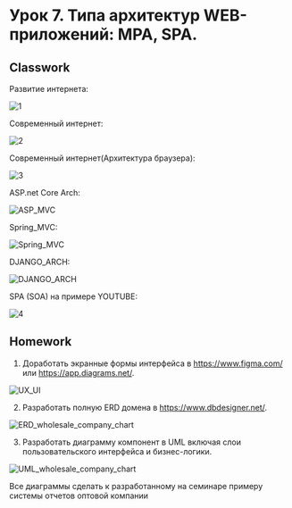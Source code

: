 # Урок 7. Типа архитектур WEB-приложений: MPA, SPA.
## Classwork
Развитие интернета:

![1](src/classwork/1.JPG)

Современный интернет:

![2](src/classwork/2.JPG)

Современный интернет(Архитектура браузера):

![3](src/classwork/3.JPG)

ASP.net Core Arch:

![ASP_MVC](src/classwork/ASP_MVC.png)

Spring_MVC:

![Spring_MVC](src/classwork/Spring_MVC.jpg)

DJANGO_ARCH:

![DJANGO_ARCH](src/classwork/DJANGO_ARCH.png)

SPA (SOA) на примере YOUTUBE:

![4](src/classwork/4.JPG)

## Homework
1. Доработать экранные формы интерфейса в https://www.figma.com/ или https://app.diagrams.net/.

![UX_UI](src/homework/UX_UI.JPG)

2. Разработать полную ERD домена в https://www.dbdesigner.net/.

![ERD_wholesale_company_chart](src/homework/ERD_wholesale_company_chart.JPG)

3. Разработать диаграмму компонент в UML включая слои пользовательского интерфейса и бизнес-логики.

![UML_wholesale_company_chart](src/homework/UML_wholesale_company_chart.jpg)

Все диаграммы сделать к разработанному на семинаре примеру системы отчетов оптовой компании